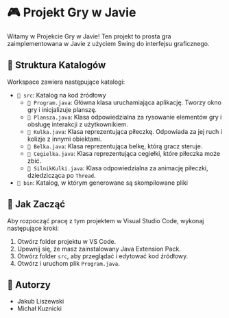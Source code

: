 # 🎮 Projekt Gry w Javie

Witamy w Projekcie Gry w Javie! Ten projekt to prosta gra zaimplementowana w Javie z użyciem Swing do interfejsu graficznego.

## 📂 Struktura Katalogów

Workspace zawiera następujące katalogi:

- `📁 src`: Katalog na kod źródłowy
  - `📄 Program.java`: Główna klasa uruchamiająca aplikację. Tworzy okno gry i inicjalizuje planszę.
  - `📄 Plansza.java`: Klasa odpowiedzialna za rysowanie elementów gry i obsługę interakcji z użytkownikiem.
  - `📄 Kulka.java`: Klasa reprezentująca piłeczkę. Odpowiada za jej ruch i kolizje z innymi obiektami.
  - `📄 Belka.java`: Klasa reprezentująca belkę, którą gracz steruje.
  - `📄 Cegielka.java`: Klasa reprezentująca cegiełki, które piłeczka może zbić.
  - `📄 SilnikKulki.java`: Klasa odpowiedzialna za animację piłeczki, dziedzicząca po `Thread`.
- `📁 bin`: Katalog, w którym generowane są skompilowane pliki

## 🚀 Jak Zacząć

Aby rozpocząć pracę z tym projektem w Visual Studio Code, wykonaj następujące kroki:

1. Otwórz folder projektu w VS Code.
2. Upewnij się, że masz zainstalowany Java Extension Pack.
3. Otwórz folder `src`, aby przeglądać i edytować kod źródłowy.
4. Otwórz i uruchom plik `Program.java`.

## 👥 Autorzy

- Jakub Liszewski
- Michał Kuznicki
